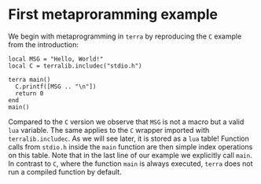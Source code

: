 # First metaproramming example

We begin with metaprogramming in `terra` by reproducing the `C` example from
the introduction:
```terra
local MSG = "Hello, World!"
local C = terralib.includec("stdio.h")

terra main()
  C.printf([MSG .. "\n"])
  return 0
end
main()
```
Compared to the `C` version we observe that `MSG` is not a macro but a valid
`lua` variable. The same applies to the `C` wrapper imported with `terralib.includec`.
As we will see later, it is stored as a `lua` table!
Function calls from `stdio.h` inside the `main` function are then simple index
operations on this table. Note that in the last line of our example we explicitly
call `main`. In contrast to `C`, where the function `main` is always executed,
`terra` does not run a compiled function by default.
